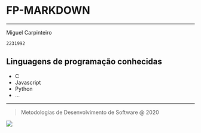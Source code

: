 # FP-MARKDOWN
***
Miguel Carpinteiro

`2231992`

## **Linguagens de programação conhecidas**

* C
* Javascript
* Python
* ...

***

> Metodologias de Desenvolvimento de Software @ 2020

![](https://eduportugal.eu/wp-content/uploads/2017/08/eduportugal_ipleiria_n.jpg)